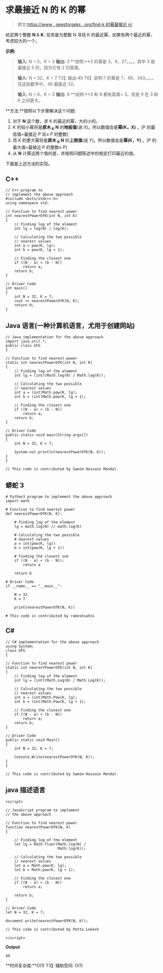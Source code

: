 # 求最接近 N 的 K 的幂

> 原文:[https://www . geesforgeks . org/find-k 的幂最接近 n/](https://www.geeksforgeeks.org/find-the-power-of-k-nearest-to-n/)

给定两个整数 **N** & **K.** 任务是为整数 N 寻找 K 的最近幂，如果有两个最近的幂，考虑较大的一个。

**示例:**

> **输入:** N = 5，K = 3
> **输出:** 3
> **说明:**3 的幂是 3，9，27，。。。其中 3 是最接近 5 的，因为它有 2 的距离。
> 
> **输入:** N = 32，K = 7
> T3】输出:49
> T6】说明:7 的幂是 7，49，343，。。。在这些数字中，49 最接近 32。
> 
> **输入:** N = 6，K = 3
> **输出:** 9
> **说明:**3 和 9 都有距离= 3。但是 9 在 3 和 9 之间更大。

**方法:**按照以下步骤解决这个问题:

1.  对于 **N** 这个数，求 K 的最近的幂，大的小的。
2.  K 的较小幂将是**原木 <sub>K</sub> N** 的**地板值**(说 X)。所以数值会是**幂(K，X)** 。[P 的最低值=最接近 P 且≤ P 的整数]
3.  而 K 的更大幂将是**原木 <sub>K</sub> N** 的**上限值**(说 Y)。所以数值会是**幂(K，Y)** 。[P 的最大值=最接近 P 的整数≥ P]
4.  从 **N** 计算这两个值的差，并按照问题陈述中的规定打印最近的值。

下面是上述方法的实现。

## C++

```
// C++ program to
// implement the above approach
#include <bits/stdc++.h>
using namespace std;

// Function to find nearest power
int nearestPowerOfK(int N, int K)
{
    // Finding log of the element
    int lg = log(N) / log(K);

    // Calculating the two possible
    // nearest values
    int a = pow(K, lg);
    int b = pow(K, lg + 1);

    // Finding the closest one
    if ((N - a) < (b - N))
        return a;
    return b;
}

// Driver Code
int main()
{
    int N = 32, K = 7;
    cout << nearestPowerOfK(N, K);
    return 0;
}
```

## Java 语言(一种计算机语言，尤用于创建网站)

```
// Java implementation for the above approach
import java.util.*;
public class GFG
{

// Function to find nearest power
static int nearestPowerOfK(int N, int K)
{
    // Finding log of the element
    int lg = (int)(Math.log(N) / Math.log(K));

    // Calculating the two possible
    // nearest values
    int a = (int)Math.pow(K, lg);
    int b = (int)Math.pow(K, lg + 1);

    // Finding the closest one
    if ((N - a) < (b - N))
        return a;
    return b;
}

// Driver Code
public static void main(String args[])
{
    int N = 32, K = 7;

    System.out.println(nearestPowerOfK(N, K));
}
}

// This code is contributed by Samim Hossain Mondal.
```

## 蟒蛇 3

```
# Python3 program to implement the above approach
import math

# Function to find nearest power
def nearestPowerOfK(N, K):

    # Finding log of the element
    lg = math.log(N) // math.log(K)

    # Calculating the two possible
    # nearest values
    a = int(pow(K, lg))
    b = int(pow(K, lg + 1))

    # Finding the closest one
    if ((N - a) < (b - N)):
        return a

    return b

# Driver Code
if __name__ == "__main__":

    N = 32
    K = 7

    print(nearestPowerOfK(N, K))

# This code is contributed by rakeshsahni
```

## C#

```
// C# implementation for the above approach
using System;
class GFG
{

// Function to find nearest power
static int nearestPowerOfK(int N, int K)
{
    // Finding log of the element
    int lg = (int)(Math.Log(N) / Math.Log(K));

    // Calculating the two possible
    // nearest values
    int a = (int)Math.Pow(K, lg);
    int b = (int)Math.Pow(K, lg + 1);

    // Finding the closest one
    if ((N - a) < (b - N))
        return a;
    return b;
}

// Driver Code
public static void Main()
{
    int N = 32, K = 7;

    Console.Write(nearestPowerOfK(N, K));
}
}

// This code is contributed by Samim Hossain Mondal.
```

## java 描述语言

```
<script>

// JavaScript program to implement
// the above approach

// Function to find nearest power
function nearestPowerOfK(N, K)
{

    // Finding log of the element
    let lg = Math.floor(Math.log(N) /
                        Math.log(K));

    // Calculating the two possible
    // nearest values
    let a = Math.pow(K, lg);
    let b = Math.pow(K, lg + 1);

    // Finding the closest one
    if ((N - a) < (b - N))
        return a;

    return b;
}

// Driver Code
let N = 32, K = 7;

document.write(nearestPowerOfK(N, K));

// This code is contributed by Potta Lokesh

</script>
```

**Output**

```
49
```

**时间复杂度:**O(1)
T3】辅助空间: O(1)